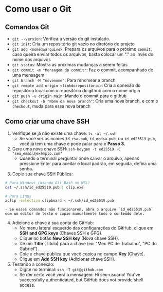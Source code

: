 # Como usar o Git

## Comandos Git

- `git --version`: Verifica a versão do git instalado.
- `git init`: Cria um repositório git vazio no diretório do projeto
- `git add <nomedoarquivo>`: Prepara os arquivos para o próximo `commit`, caso queira enviar todos os arquivos, basta colocar um "." ao invés do nome dos arquivos
- `git status`: Mostra as próximas mudanças a serem feitas
- `git commit -m "Mensagem do commit"`: Faz o commit, acompanhado de uma mensagem
- `git branch -M "novonome"`: Para renomear a branch
- `git remote add origin <linkdorepositorio>`: Cria a conexão do repositório local com o repositório do github com o nome origin
- `git push -u origin main`: Mando o commit para o github
- `git checkout -b "Nome da nova branch"`: Cria uma nova branch, e com o `checkout`, muda para essa nova branch

## Como criar uma chave SSH

1. Verifique se já não existe uma chave: `ls -al ~/.ssh`
   - Se você ver os nomes `id_rsa.pub`, `id_ecdsa.pub`, ou `id_ed25519.pub`, você já tem uma chave e pode pular para o **Passo 3**.
2. Gere uma nova chave SSH: `ssh-keygen -t ed25519 -C "seu_email@exemplo.com"`
   - Quando o terminal perguntar onde salvar o arquivo, apenas pressione Enter para aceitar o local padrão, em seguida, defina uma senha.
3. Copie sua chave SSH Pública:

```bash
# Para Windows (usando Git Bash ou WSL)
cat ~/.ssh/id_ed25519.pub | clip.exe

# Para Linux
xclip -selection clipboard < ~/.ssh/id_ed25519.pub
```

    - Se esses comandos não funcionarem, abra o arquivo `id_ed25519.pub` com um editor de texto e copie manualmente todo o conteúdo dele.

4.  Adicione a chave à sua conta do GitHub:
    - No menu lateral esquerdo das configurações do GitHub, clique em **SSH and GPG keys** (Chaves SSH e GPG).
    - Clique no botão **New SSH key** (Nova chave SSH).
    - Dê um **Title** (Título) para a chave (ex: "Meu PC de Trabalho", "PC do Gabriel").
    - Cole a chave pública que você copiou no campo **Key** (Chave).
    - Clique em **Add SSH key** (Adicionar chave SSH).
5.  Testando a conexão:
    - Digite no terminal: `ssh -T git@github.com`
    - Se der certo você verá a mensagem: Hi seu-usuario! You've successfully authenticated, but GitHub does not provide shell access.
